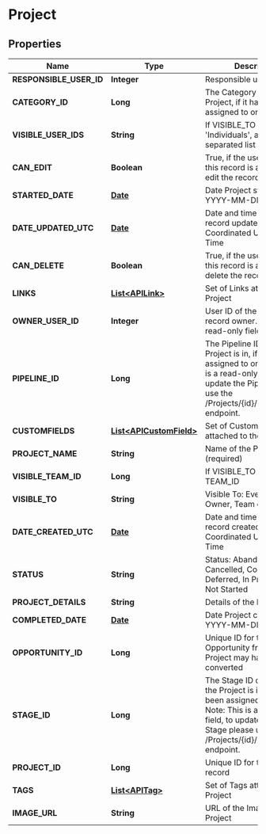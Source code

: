 
# Project

## Properties
Name | Type | Description | Notes
------------ | ------------- | ------------- | -------------
**RESPONSIBLE_USER_ID** | **Integer** | Responsible user ID |  [optional]
**CATEGORY_ID** | **Long** | The Category ID of the Project, if it has been assigned to one. |  [optional]
**VISIBLE_USER_IDS** | **String** | If VISIBLE_TO is &#39;Individuals&#39;, a comma separated list of user IDs |  [optional]
**CAN_EDIT** | **Boolean** | True, if the user retrieving this record is allowed to edit the record. |  [optional]
**STARTED_DATE** | [**Date**](Date.md) | Date Project started, in YYYY-MM-DD format |  [optional]
**DATE_UPDATED_UTC** | [**Date**](Date.md) | Date and time Project record updated, as Coordinated Universal Time |  [optional]
**CAN_DELETE** | **Boolean** | True, if the user retrieving this record is allowed to delete the record. |  [optional]
**LINKS** | [**List&lt;APILink&gt;**](APILink.md) | Set of Links attached to the Project |  [optional]
**OWNER_USER_ID** | **Integer** | User ID of the Project record owner. This is a read-only field. |  [optional]
**PIPELINE_ID** | **Long** | The Pipeline ID that the Project is in, if it has been assigned to one. Note: This is a read-only field, to update the Pipeline please use the /Projects/{id}/Pipeline endpoint. |  [optional]
**CUSTOMFIELDS** | [**List&lt;APICustomField&gt;**](APICustomField.md) | Set of Custom Fields attached to the Project |  [optional]
**PROJECT_NAME** | **String** | Name of the Project (required) | 
**VISIBLE_TEAM_ID** | **Long** | If VISIBLE_TO is &#39;Team&#39;, the TEAM_ID |  [optional]
**VISIBLE_TO** | **String** | Visible To: Everyone, Owner, Team or Individuals |  [optional]
**DATE_CREATED_UTC** | [**Date**](Date.md) | Date and time Project record created, as Coordinated Universal Time |  [optional]
**STATUS** | **String** | Status: Abandoned, Cancelled, Completed, Deferred, In Progress or Not Started | 
**PROJECT_DETAILS** | **String** | Details of the Project |  [optional]
**COMPLETED_DATE** | [**Date**](Date.md) | Date Project completed, in YYYY-MM-DD format |  [optional]
**OPPORTUNITY_ID** | **Long** | Unique ID for the Opportunity from which the Project may have been converted |  [optional]
**STAGE_ID** | **Long** | The Stage ID of the Stage the Project is in, if it has been assigned to one. Note: This is a read-only field, to update the Pipeline Stage please use the /Projects/{id}/PipelineStage endpoint. |  [optional]
**PROJECT_ID** | **Long** | Unique ID for the Project record |  [optional]
**TAGS** | [**List&lt;APITag&gt;**](APITag.md) | Set of Tags attached to the Project |  [optional]
**IMAGE_URL** | **String** | URL of the Image for the Project |  [optional]



